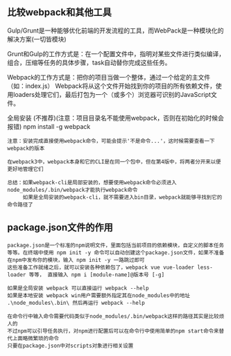 ## 比较webpack和其他工具

  Gulp/Grunt是一种能够优化前端的开发流程的工具，而WebPack是一种模块化的解决方案(一切皆模块)

  Grunt和Gulp的工作方式是：在一个配置文件中，指明对某些文件进行类似编译，组合，压缩等任务的具体步骤，task自动替你完成这些任务。

  Webpack的工作方式是：把你的项目当做一个整体，通过一个给定的主文件（如：index.js）
  Webpack将从这个文件开始找到你的项目的所有依赖文件，使用loaders处理它们，最后打包为一个（或多个）浏览器可识别的JavaScript文件。
  
  全局安装 (不推荐)(注意：项目目录名不能使用webpack，否则在初始化的时候会报错)
  npm install -g webpack

    注意：安装完成直接使用webpack命令，可能会提示'不是命令...'，这时候需要查看一下webpack的版本
    
    在webpack3中，webpack本身和它的CLI是在同一个包中，但在第4版中，将两者分开来以便更好地管理它们
    
    总结：如果webpack-cli是局部安装的，想要使用webpack命令必须进入node_modules/.bin/webpack才能执行webpack命令
         如果是全局安装的webpack-cli，就不需要进入bin目录，webpack就能够寻找到它的命令路径了
 
 ## package.json文件的作用   
    package.json是一个标准的npm说明文件，里面包括当前项目的依赖模块，自定义的脚本任务等等。在终端中使用 npm init -y 命令可以自动创建这个package.json文件，如果不准备在npm中发布你的模块，输入 npm init -y 一路跳过即可
    这些准备工作就绪之后，就可以安装各种依赖包了，webpack vue vue-loader less-loader 等等， 直接输入 npm i [module-name]@版本号 [-g]
    
    如果是全局安装 webpack 可以直接运行 webpack --help
    如果是本地安装 webpack win用户需要额外指定其在node_modules中的地址 .\node_modules\.bin\ 然后再运行 webpack --help

    在命令行中输入命令需要代码类似于node_modules/.bin/webpack这样的路径其实是比较烦人的
    不过npm可以引导任务执行，对npm进行配置后可以在命令行中使用简单的npm start命令来替代上面略微繁琐的命令
    只要在package.json中对scripts对象进行相关设置

